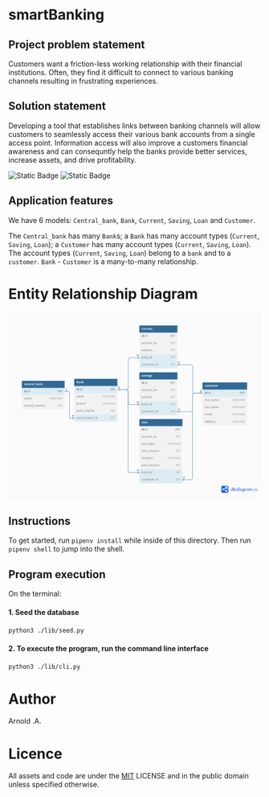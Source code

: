 # smartBanking

## Project problem statement 
Customers want a friction-less working relationship with their financial institutions. Often, they find it difficult to connect to various banking channels resulting in frustrating experiences.

## Solution statement 
Developing a tool that establishes links between banking channels will allow customers to seamlessly access their various bank accounts from a single access point. Information access will also improve a customers financial awareness and can consequntly help the banks provide better services, increase assets, and drive profitability.

![Static Badge](https://img.shields.io/badge/Python-FFD43B?style=for-the-badge&logo=python&logoColor=blue)
![Static Badge](https://img.shields.io/badge/PostgreSQL-316192?style=for-the-badge&logo=postgresql&logoColor=white)


## Application features

We have 6 models: `Central_bank`, `Bank`, `Current`, `Saving`, `Loan` and `Customer`. 

The `Central_bank` has many `Bank`s; a `Bank` has many account types (`Current`, `Saving`, `Loan`); a `Customer` has many account types (`Current`, `Saving`, `Loan`). The account types (`Current`, `Saving`, `Loan`) belong to a `bank` and to a `customer`. `Bank` - `Customer` is a many-to-many relationship.  


# Entity Relationship Diagram 
![Entity Relationship Diagram](./images/smartBanking.png?raw=true)


## Instructions

To get started, run `pipenv install` while inside of this directory. Then run
`pipenv shell` to jump into the shell.

## Program execution
On the terminal:
#### 1. Seed the database

```bash
python3 ./lib/seed.py
```

#### 2. To execute the program, run the command line interface
```bash
python3 ./lib/cli.py
```

# Author
Arnold .A.

# Licence
All assets and code are under the [MIT](https://choosealicense.com/licenses/mit/) LICENSE and in the public domain unless specified otherwise.

